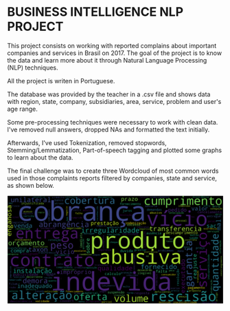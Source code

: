 # BUSINESS INTELLIGENCE NLP PROJECT

This project consists on working with reported complains about important companies and services in Brasil on 2017. The goal of the project is to know the data and learn more about it through Natural Language Processing (NLP) techniques.

All the project is writen in Portuguese.

The database was provided by the teacher in a .csv file and shows data with region, state, company, subsidiaries, area, service, problem and user's age range.

Some pre-processing techniques were necessary to work with clean data. I've removed null answers, dropped NAs and formatted the text initially.

Afterwards, I've used Tokenization, removed stopwords, Stemming/Lemmatization, Part-of-speech tagging and plotted some graphs to learn about the data.

The final challenge was to create three Wordcloud of most common words used in those complaints reports filtered by companies, state and service, as shown below.

<p align="center">
  <img src="./figs/wordcloud.png"/>
</p>

